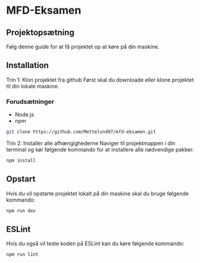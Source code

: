 # MFD-Eksamen

## Projektopsætning
Følg denne guide for at få projektet op at køre på din maskine.

## Installation

Trin 1: Klon projektet fra github
Først skal du downloade eller klone projektet til din lokale maskine.

### Forudsætninger
- Node.js
- npm

```bash
git clone https://github.com/Mettelund97/mfd-eksamen.git
```

Trin 2: Installer alle afhængighederne
Naviger til projektmappen i din terminal og kør følgende kommando for at installere alle nødvendige pakker:

```bash
npm install
```

## Opstart

Hvis du vil opstarte projektet lokalt på din maskine skal du bruge følgende kommando:

```bash
npm run dev
```

## ESLint

Hvis du også vil teste koden på ESLint kan du køre følgende kommando:

```bash
npm run lint
```